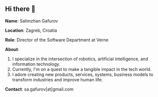 ## Hi there 👋

<!--
**spartakfs/spartakfs** is a ✨ _special_ ✨ repository because its `README.md` (this file) appears on your GitHub profile.

Here are some ideas to get you started:

- 🔭 I’m currently working on ...
- 🌱 I’m currently learning ...
- 👯 I’m looking to collaborate on ...
- 🤔 I’m looking for help with ...
- 💬 Ask me about ...
- 📫 How to reach me: ...
- 😄 Pronouns: ...
- ⚡ Fun fact: ...
-->

**Name**: Salimzhan Gafurov

**Location**: Zagreb, Croatia

**Role**: Director of the Software Department at Verne

**About**:
1. I specialize in the intersection of robotics, artificial intelligence, and information technology.
2. Currently, I'm on a quest to make a tangible impact in the tech world.
3. I adore creating new products, services, systems, business models to transform industries and improve human life.

**Contact**: sa.gafurov[at]gmail.com

